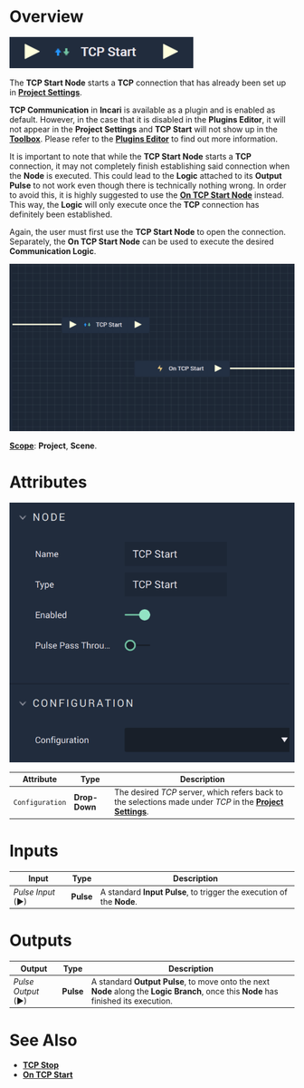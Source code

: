 # Overview

![The TCP Start Node.](../../../.gitbook/assets/tcpstart.png)

The **TCP Start Node** starts a **TCP** connection that has already been set up in [**Project Settings**](../../../modules/project-settings.md#serial).

**TCP Communication** in **Incari** is available as a plugin and is enabled as default. However, in the case that it is disabled in the **Plugins Editor**, it will not appear in the **Project Settings** and **TCP Start** will not show up in the [**Toolbox**](../../overview.md). Please refer to the [**Plugins Editor**](../../../modules/plugins/communication/tcpconnectionsmanager.md) to find out more information.

It is important to note that while the **TCP Start Node** starts a **TCP** connection, it may not completely finish establishing
said connection when the **Node** is executed. This could lead to the **Logic** attached to its **Output Pulse** 
to not work even though there is technically nothing wrong. In order to avoid this, it is highly suggested to use 
the [**On TCP Start Node**](events/ontcpstart.md) instead. This way, the **Logic** will only execute once the **TCP** connection has definitely been established. 

Again, the user must first use the **TCP Start Node** to open the connection. Separately, the **On TCP Start Node** can be used to execute the desired **Communication Logic**.

![TCP Start and On TCP Start Configuration](../../../.gitbook/assets/tcpstartvsontcpstart.png)

[**Scope**](../overview.md#scopes): **Project**, **Scene**.

# Attributes

![The TCP Start Node Attributes.](../../../.gitbook/assets/tcpstartatts.png)

|Attribute|Type|Description|
|---|---|---|
|`Configuration`|**Drop-Down**|The desired _TCP_ server, which refers back to the selections made under *TCP* in the [**Project Settings**](../../../modules/project-settings/tcp-connection.md).| 

# Inputs

|Input|Type|Description|
|---|---|---|
|*Pulse Input* (►)|**Pulse**|A standard **Input Pulse**, to trigger the execution of the **Node**.|

# Outputs

|Output|Type|Description|
|---|---|---|
|*Pulse Output* (►)|**Pulse**|A standard **Output Pulse**, to move onto the next **Node** along the **Logic Branch**, once this **Node** has finished its execution.|

# See Also

* [**TCP Stop**](tcpstop.md)
* [**On TCP Start**](events/ontcpstart.md)

